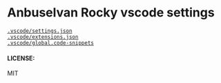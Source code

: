 # Anbuselvan Rocky vscode settings

[`.vscode/settings.json`](./.vscode/settings.json)<br>
[`.vscode/extensions.json`](./.vscode/extensions.json)<br>
[`.vscode/global.code-snippets`](./.vscode/global.code-snippets)

#### LICENSE:

MIT
